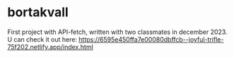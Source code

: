 # bortakvall
First project with API-fetch, written with two classmates in december 2023. U can check it out here:
https://6595e450ffa7e00080dbffcb--joyful-trifle-75f202.netlify.app/index.html
